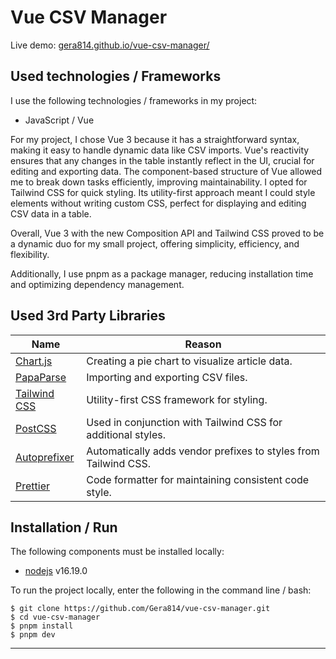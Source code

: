 # Vue CSV Manager

Live demo: [gera814.github.io/vue-csv-manager/](https://gera814.github.io/vue-csv-manager/)

## Used technologies / Frameworks

I use the following technologies / frameworks in my project:

- JavaScript / Vue

For my project, I chose Vue 3 because it has a straightforward syntax, making it easy to handle dynamic data like CSV imports. Vue's reactivity ensures that any changes in the table instantly reflect in the UI, crucial for editing and exporting data. The component-based structure of Vue allowed me to break down tasks efficiently, improving maintainability.
I opted for Tailwind CSS for quick styling. Its utility-first approach meant I could style elements without writing custom CSS, perfect for displaying and editing CSV data in a table.

Overall, Vue 3 with the new Composition API and Tailwind CSS proved to be a dynamic duo for my small project, offering simplicity, efficiency, and flexibility.

Additionally, I use pnpm as a package manager, reducing installation time and optimizing dependency management.



## Used 3rd Party Libraries

Name | Reason
--- | ---
[Chart.js](https://www.chartjs.org/) | Creating a pie chart to visualize article data.
[PapaParse](https://www.papaparse.com/) | Importing and exporting CSV files.
[Tailwind CSS](https://tailwindcss.com/) | Utility-first CSS framework for styling.
[PostCSS](https://postcss.org/) | Used in conjunction with Tailwind CSS for additional styles.
[Autoprefixer](https://github.com/postcss/autoprefixer) | Automatically adds vendor prefixes to styles from Tailwind CSS.
[Prettier](https://prettier.io/) | Code formatter for maintaining consistent code style.

## Installation / Run


The following components must be installed locally:

- [nodejs](https://nodejs.org/en/) v16.19.0

To run the project locally, enter the following in the command line / bash:

```console
$ git clone https://github.com/Gera814/vue-csv-manager.git
$ cd vue-csv-manager
$ pnpm install
$ pnpm dev
```
---
